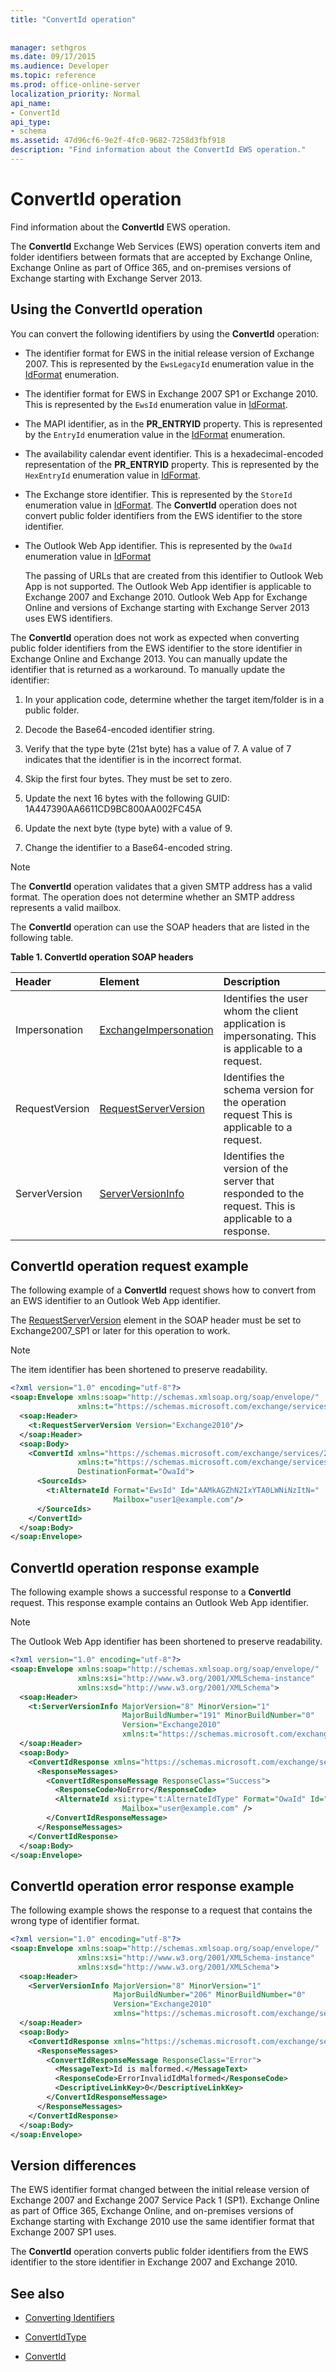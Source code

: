 ```yaml
---
title: "ConvertId operation"
 
 
manager: sethgros
ms.date: 09/17/2015
ms.audience: Developer
ms.topic: reference
ms.prod: office-online-server
localization_priority: Normal
api_name:
- ConvertId
api_type:
- schema
ms.assetid: 47d96cf6-9e2f-4fc0-9682-7258d3fbf918
description: "Find information about the ConvertId EWS operation."
---
```


# ConvertId operation

Find information about the **ConvertId** EWS operation. 
  
The **ConvertId** Exchange Web Services (EWS) operation converts item and folder identifiers between formats that are accepted by Exchange Online, Exchange Online as part of Office 365, and on-premises versions of Exchange starting with Exchange Server 2013. 
  
## Using the ConvertId operation
<a name="bk_usingConvertId"> </a>

You can convert the following identifiers by using the **ConvertId** operation: 
  
- The identifier format for EWS in the initial release version of Exchange 2007. This is represented by the  `EwsLegacyId` enumeration value in the [IdFormat](https://msdn.microsoft.com/library/microsoft.exchange.webservices.data.idformat%28v=exchg.80%29.aspx) enumeration. 
    
- The identifier format for EWS in Exchange 2007 SP1 or Exchange 2010. This is represented by the  `EwsId` enumeration value in [IdFormat](https://msdn.microsoft.com/library/microsoft.exchange.webservices.data.idformat%28v=exchg.80%29.aspx).
    
- The MAPI identifier, as in the **PR_ENTRYID** property. This is represented by the  `EntryId` enumeration value in the [IdFormat](https://msdn.microsoft.com/library/microsoft.exchange.webservices.data.idformat%28v=exchg.80%29.aspx) enumeration. 
    
- The availability calendar event identifier. This is a hexadecimal-encoded representation of the **PR_ENTRYID** property. This is represented by the  `HexEntryId` enumeration value in [IdFormat](https://msdn.microsoft.com/library/microsoft.exchange.webservices.data.idformat%28v=exchg.80%29.aspx).
    
- The Exchange store identifier. This is represented by the  `StoreId` enumeration value in [IdFormat](https://msdn.microsoft.com/library/microsoft.exchange.webservices.data.idformat%28v=exchg.80%29.aspx). The **ConvertId** operation does not convert public folder identifiers from the EWS identifier to the store identifier. 
    
- The Outlook Web App identifier. This is represented by the  `OwaId` enumeration value in [IdFormat](https://msdn.microsoft.com/library/microsoft.exchange.webservices.data.idformat%28v=exchg.80%29.aspx)
    
    The passing of URLs that are created from this identifier to Outlook Web App is not supported. The Outlook Web App identifier is applicable to Exchange 2007 and Exchange 2010. Outlook Web App for Exchange Online and versions of Exchange starting with Exchange Server 2013 uses EWS identifiers.
    
The **ConvertId** operation does not work as expected when converting public folder identifiers from the EWS identifier to the store identifier in Exchange Online and Exchange 2013. You can manually update the identifier that is returned as a workaround. To manually update the identifier: 
  
1. In your application code, determine whether the target item/folder is in a public folder. 
    
2. Decode the Base64-encoded identifier string.
    
3. Verify that the type byte (21st byte) has a value of 7. A value of 7 indicates that the identifier is in the incorrect format.
    
4. Skip the first four bytes. They must be set to zero.
    
5. Update the next 16 bytes with the following GUID: 1A447390AA6611CD9BC800AA002FC45A
    
6. Update the next byte (type byte) with a value of 9.
    
7. Change the identifier to a Base64-encoded string.
    
> [!NOTE]
> The **ConvertId** operation validates that a given SMTP address has a valid format. The operation does not determine whether an SMTP address represents a valid mailbox. 
  
The **ConvertId** operation can use the SOAP headers that are listed in the following table. 
  
**Table 1. ConvertId operation SOAP headers**

|**Header**|**Element**|**Description**|
|:-----|:-----|:-----|
|Impersonation  <br/> |[ExchangeImpersonation](exchangeimpersonation.md) <br/> |Identifies the user whom the client application is impersonating. This is applicable to a request.  <br/> |
|RequestVersion  <br/> |[RequestServerVersion](requestserverversion.md) <br/> |Identifies the schema version for the operation request This is applicable to a request.  <br/> |
|ServerVersion  <br/> |[ServerVersionInfo](serverversioninfo.md) <br/> |Identifies the version of the server that responded to the request. This is applicable to a response.  <br/> |
   
## ConvertId operation request example
<a name="bk_usingConvertId"> </a>

The following example of a **ConvertId** request shows how to convert from an EWS identifier to an Outlook Web App identifier. 
  
The [RequestServerVersion](requestserverversion.md) element in the SOAP header must be set to Exchange2007_SP1 or later for this operation to work. 
  
> [!NOTE]
> The item identifier has been shortened to preserve readability. 
  
```XML
<?xml version="1.0" encoding="utf-8"?>
<soap:Envelope xmlns:soap="http://schemas.xmlsoap.org/soap/envelope/"
               xmlns:t="https://schemas.microsoft.com/exchange/services/2006/types">
  <soap:Header>
    <t:RequestServerVersion Version="Exchange2010"/>
  </soap:Header>
  <soap:Body>
    <ConvertId xmlns="https://schemas.microsoft.com/exchange/services/2006/messages"
               xmlns:t="https://schemas.microsoft.com/exchange/services/2006/types"
               DestinationFormat="OwaId">
      <SourceIds>
        <t:AlternateId Format="EwsId" Id="AAMkAGZhN2IxYTA0LWNiNzItN="
                       Mailbox="user1@example.com"/>
      </SourceIds>
    </ConvertId>
  </soap:Body>
</soap:Envelope>
```

## ConvertId operation response example
<a name="bk_usingConvertId"> </a>

The following example shows a successful response to a **ConvertId** request. This response example contains an Outlook Web App identifier. 
  
> [!NOTE]
> The Outlook Web App identifier has been shortened to preserve readability. 
  
```XML
<?xml version="1.0" encoding="utf-8"?>
<soap:Envelope xmlns:soap="http://schemas.xmlsoap.org/soap/envelope/" 
               xmlns:xsi="http://www.w3.org/2001/XMLSchema-instance" 
               xmlns:xsd="http://www.w3.org/2001/XMLSchema">
  <soap:Header>
    <t:ServerVersionInfo MajorVersion="8" MinorVersion="1" 
                         MajorBuildNumber="191" MinorBuildNumber="0" 
                         Version="Exchange2010" 
                         xmlns:t="https://schemas.microsoft.com/exchange/services/2006/types" />
  </soap:Header>
  <soap:Body>
    <ConvertIdResponse xmlns="https://schemas.microsoft.com/exchange/services/2006/messages">
      <ResponseMessages>
        <ConvertIdResponseMessage ResponseClass="Success">
          <ResponseCode>NoError</ResponseCode>
          <AlternateId xsi:type="t:AlternateIdType" Format="OwaId" Id="RgAAAAAS2%2" 
                         Mailbox="user@example.com" />
        </ConvertIdResponseMessage>
      </ResponseMessages>
    </ConvertIdResponse>
  </soap:Body>
</soap:Envelope>
```

## ConvertId operation error response example
<a name="bk_usingConvertId"> </a>

The following example shows the response to a request that contains the wrong type of identifier format.
  
```XML
<?xml version="1.0" encoding="utf-8"?>
<soap:Envelope xmlns:soap="http://schemas.xmlsoap.org/soap/envelope/"
               xmlns:xsi="http://www.w3.org/2001/XMLSchema-instance"
               xmlns:xsd="http://www.w3.org/2001/XMLSchema">
  <soap:Header>
    <ServerVersionInfo MajorVersion="8" MinorVersion="1" 
                       MajorBuildNumber="206" MinorBuildNumber="0"
                       Version="Exchange2010" 
                       xmlns="https://schemas.microsoft.com/exchange/services/2006/types" />
  </soap:Header>
  <soap:Body>
    <ConvertIdResponse xmlns="https://schemas.microsoft.com/exchange/services/2006/messages">
      <ResponseMessages>
        <ConvertIdResponseMessage ResponseClass="Error">
          <MessageText>Id is malformed.</MessageText>
          <ResponseCode>ErrorInvalidIdMalformed</ResponseCode>
          <DescriptiveLinkKey>0</DescriptiveLinkKey>
        </ConvertIdResponseMessage>
      </ResponseMessages>
    </ConvertIdResponse>
  </soap:Body>
</soap:Envelope>
```

## Version differences
<a name="bk_ConvertIdVersionDiff"> </a>

The EWS identifier format changed between the initial release version of Exchange 2007 and Exchange 2007 Service Pack 1 (SP1). Exchange Online as part of Office 365, Exchange Online, and on-premises versions of Exchange starting with Exchange 2010 use the same identifier format that Exchange 2007 SP1 uses.
  
The **ConvertId** operation converts public folder identifiers from the EWS identifier to the store identifier in Exchange 2007 and Exchange 2010. 
  
## See also
<a name="bk_ConvertIdVersionDiff"> </a>

- [Converting Identifiers](https://msdn.microsoft.com/library/a5391746-b6ef-4f48-8fc8-8255258651aa%28Office.15%29.aspx)
    
- [ConvertIdType](https://msdn.microsoft.com/library/ExchangeWebServices.ConvertIdType.aspx)
    
- [ConvertId](https://msdn.microsoft.com/library/ExchangeWebServices.ExchangeServiceBinding.ConvertId.aspx)
    

